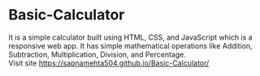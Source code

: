 # Basic-Calculator
It is a simple calculator built using HTML, CSS, and JavaScript which is a responsive web app. It has simple mathematical operations like Addition, Subtraction, Multiplication, Division, and Percentage.<br> Visit site  https://sapnamehta504.github.io/Basic-Calculator/
